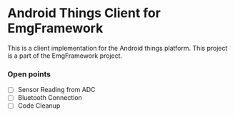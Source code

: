 # Android Things Client for EmgFramework

This is a client implementation for the Android things platform.
This project is a part of the EmgFramework project.

### Open points

- [ ] Sensor Reading from ADC
- [ ] Bluetooth Connection
- [ ] Code Cleanup